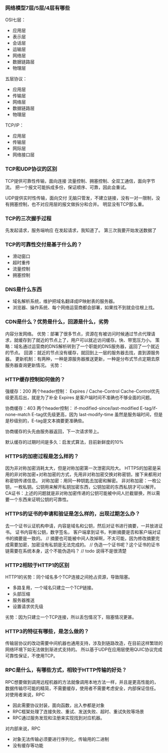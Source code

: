 ### 网络模型7层/5层/4层有哪些
OSI七层：
- 应用层
- 表示层
- 会话层
- 运输层
- 网络层
- 数据链路层
- 物理层

五层协议：
- 应用层
- 传输层
- 网络层
- 数据链路层
- 物理层

TCP/IP：
- 应用层
- 传输层
- 网际层
- 网络接口层

### TCP和UDP协议的区别
TCP提供可靠性传输，面向连接
流量控制、拥塞控制、全双工通信，面向字节流。
把一个报文可能拆成多份，保证顺序、可靠，因此会重试。

UDP提供实时性传输，面向交付
无脑只管发，不建立链接，没有一对一限制，没有拥塞控制，也不对应用层的报文做拆分和合并。
明显没有TCP那么重。

### TCP的三次握手过程
先发起请求，服务端响应
在发起请求，我知道了。
第三次我要开始发送数据了

### TCP的可靠性交付是基于什么的？
- 滑动窗口
- 超时重传
- 流量控制
- 拥塞控制

### DNS是什么东西
- 域名解析系统，维护把域名翻译成IP映射表的服务器。
- 浏览器、操作系统、每个网络运营商都会部署，如果找不到就会往根上找。

### CDN是什么？优势是什么，回源是什么，劣势
内容分发网络。
优势：部署了很多节点，资源在有被访问时候通过节点代理请求，就缓存到了就近的节点上了，用户可以就近访问缓存。快、带宽压力小。
策略：域名通过运营商的DNS解析转到了一个职能的DNS服务器，返回了一个就近的节点。
回源：就近的节点没有缓存，就回到上一层的服务器去找，直到源服务器。
更新机制：有两种，一种是源服务器推送更新，一种是分布式节点定期去原服务器查询更新情况。
劣势：

### HTTP缓存控制如何做的？ 
强缓存：200
两个header控制： Expires / Cache-Control
Cache-Control优先级更高后出，就是为了补全 Expires 是客户端时间不准确也不够全面的问题。

协商缓存：403
两个header控制： if-modified-since/last-modified E-tag/if-none-match 
E-tag优先级更高，因为 last-modify-time 虽然是服务端时间，但是是秒级别的，E-tag是文本摘要更准确些。

协商缓存的头先由服务器返回，下一次请求带上。

默认缓存的过期时间是多久：启发式算法，目前新鲜度的10%

### HTTPS的加密过程是怎么样的？
因为非对称加密消耗太大，但是对称加密第一次泄密风险大。
HTTPS的加密是采用的非对称加密+对称加密的方式，先用非对称加密交换对称密钥，接下来都用对称密钥传递信息。
对称加密：用同一种钥匙去加密和解密。
非对称加密：一枚公钥，一枚私钥。公钥用来解开私钥加密东西，公钥加密的东西私钥才可以解开。
CA证书：上述的问题就是非对称加密传递的公钥可能被中间人拦截替换，所以需要一个东西来证明公钥的可靠性。

### HTTPS的证书的申请和验证是怎么样的，出现过期怎么办？
去一个证书认证机构申请，内容是域名和公钥，然后对证书进行摘要，一并放进证书。
证书内容有公钥，数字签名，
客户端拿到证书，判断摘要是否和客户端对证书的摘要是一致的。
// 摘要也可能被中间人改掉啊，不太可能，因为修改摘要完成需要加密，加密没有私钥是无法完成的。
// 伪造一个证书呢？这个证书的证书链需要在系统本身，这个不能伪造吗？
// todo 说得不是很清楚

### HTTP2相较于HTTP1的区别
HTTP1的劣势：同个域名多个TCP连接之间抢占资源，导致阻塞。

- 多路复用，一个域名只建立一个TCP链接。
- 头部压缩
- 服务器推送
- 设置请求优先级

劣势：因为只建立一个TCP连接，所以丢包情况下，阻塞情况更甚。

### HTTP3的特征有哪些，是怎么做的？
传输层协议的改动需要中间机器也通用支持，涉及到链路改造，在目前这样繁琐的网络环境下如无法做到渐进式支持的。
所以基于UDP在应用层使用QUIC协议完成可靠性保证，不使用TCP。

### RPC是什么，有哪些方式，相较于HTTP传输的好处？
RPC想要做到调用远程机器的方法就像调用本地方法一样，并且是更高性能的，数据传输尽可能的精简，不需要缓存，使用者不需要考虑安全，内部保证信任。
对使用者来说，RPC
- 因此需要协议封装，面向函数，出入参都是对象
- RPC框架处理了连接失败、重试、发送失败、超时、重试失败等场景
- RPC通过服务发现和注册来实现找到对应机器。

对内部来说，RPC
- 对象无法传输必须要进行序列化，传输用的二进制
- 没有缓存等功能